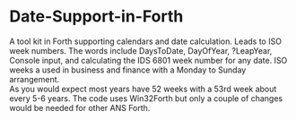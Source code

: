 # Date-Support-in-Forth
A tool kit in Forth supporting calendars and date calculation. Leads to ISO week numbers.
The words include DaysToDate, DayOfYear, ?LeapYear, Console input, and calculating the IDS 6801 week number for any date.
ISO weeks a used in business and finance with a Monday to Sunday arrangement. \
As you would expect most years have 52 weeks with a 53rd week about every 5-6 years.
The code uses Win32Forth but only a couple of changes would be needed for other ANS Forth.
